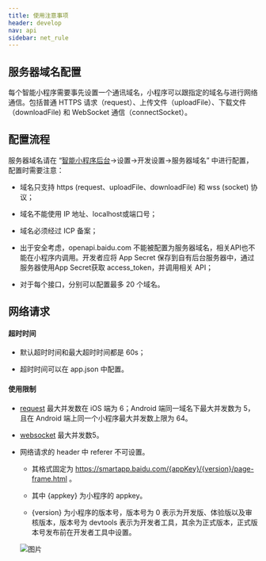 ```yaml
---
title: 使用注意事项
header: develop
nav: api
sidebar: net_rule
---
```

## 服务器域名配置

每个智能小程序需要事先设置一个通讯域名，小程序可以跟指定的域名与进行网络通信。包括普通 HTTPS 请求（request）、上传文件（uploadFile）、下载文件（downloadFile) 和 WebSocket 通信（connectSocket）。
## 配置流程

服务器域名请在 “<a href="https://smartprogram.baidu.com/mappconsole/main/set?tabCur=1">智能小程序后台</a>->设置->开发设置->服务器域名” 中进行配置，配置时需要注意：

*    域名只支持 https (request、uploadFile、downloadFile) 和 wss (socket) 协议；

*    域名不能使用 IP 地址、localhost或端口号；

*    域名必须经过 ICP 备案；

*    出于安全考虑，openapi.baidu.com 不能被配置为服务器域名，相关API也不能在小程序内调用。开发者应将 App Secret 保存到自有后台服务器中，通过服务器使用App Secret获取 access_token，并调用相关 API；

*    对于每个接口，分别可以配置最多 20 个域名。
## 网络请求

#### 超时时间

* 默认超时时间和最大超时时间都是 60s；

* 超时时间可以在 app.json 中配置。

#### 使用限制  

* [request](https://smartprogram.baidu.com/docs/develop/api/net/request/) 最大并发数在 iOS 端为 6；Android 端同一域名下最大并发数为 5，且在 Android 端上同一个小程序最大并发数上限为 64。

* [websocket](https://smartprogram.baidu.com/docs/develop/api/net/websocket/) 最大并发数5。

* 网络请求的 header 中 referer 不可设置。

    * 其格式固定为 https://smartapp.baidu.com/{appKey}/{version}/page-frame.html 。

    * 其中 {appkey} 为小程序的 appkey。

    * {version} 为小程序的版本号，版本号为 0 表示为开发版、体验版以及审核版本，版本号为 devtools 表示为开发者工具，其余为正式版本，正式版本号发布前在开发者工具中设置。

    ![图片](../../../../img/min-swan-version.png)
